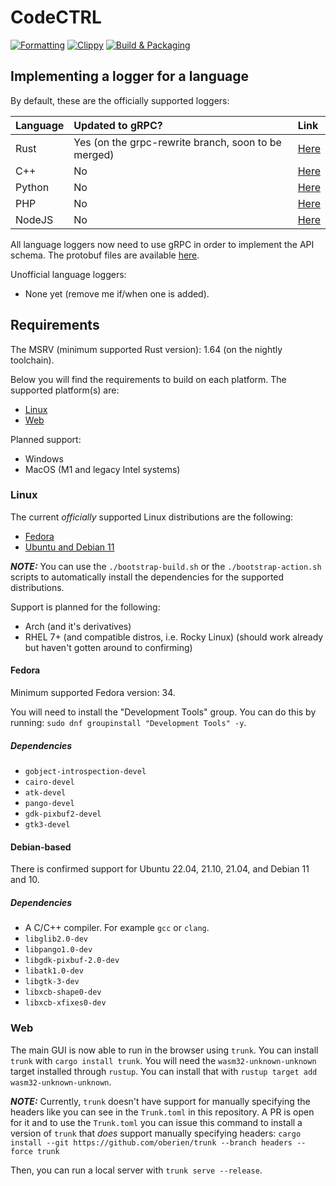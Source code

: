 # CodeCTRL

[![Formatting](https://github.com/Authentura/codectrl/actions/workflows/reformat.yml/badge.svg)](https://github.com/Authentura/codectrl/actions/workflows/reformat.yml)
[![Clippy](https://github.com/Authentura/codectrl/actions/workflows/clippy.yml/badge.svg)](https://github.com/Authentura/codectrl/actions/workflows/clippy.yml)
[![Build & Packaging](https://github.com/Authentura/codectrl/actions/workflows/build-and-package.yml/badge.svg)](https://github.com/Authentura/codectrl/actions/workflows/build-and-package.yml)

## Implementing a logger for a language

By default, these are the officially supported loggers:

| Language | Updated to gRPC?                                    | Link                                                         |
| :------- | :-------------------------------------------------- | :----------------------------------------------------------- |
| Rust     | Yes (on the grpc-rewrite branch, soon to be merged) | [Here](https://github.com/Authentura/codectrl-rust-logger)   |
| C++      | No                                                  | [Here](https://github.com/Authentura/codectrl-cxx-logger)    |
| Python   | No                                                  | [Here](https://github.com/Authentura/codectrl-python-logger) |
| PHP      | No                                                  | [Here](https://github.com/Authentura/codectrl-php-logger)    |
| NodeJS   | No                                                  | [Here](https://github.com/Authentura/codectrl-nodejs-logger) |

All language loggers now need to use gRPC in order to implement the API schema.
The protobuf files are available
[here](https://github.com/Authentura/codectrl-protobuf-specifications).

Unofficial language loggers:

- None yet (remove me if/when one is added).

## Requirements

The MSRV (minimum supported Rust version): 1.64 (on the nightly toolchain).

Below you will find the requirements to build on each platform. The supported platform(s)
are:

- [Linux](#Linux)
- [Web](#Web)

Planned support:

- Windows
- MacOS (M1 and legacy Intel systems)

### Linux

The current _officially_ supported Linux distributions are the following:

- [Fedora](#Fedora)
- [Ubuntu and Debian 11](#Debian-based)

**_NOTE:_** You can use the `./bootstrap-build.sh` or the
`./bootstrap-action.sh` scripts to automatically install the dependencies for
the supported distributions.

Support is planned for the following:

- Arch (and it's derivatives)
- RHEL 7+ (and compatible distros, i.e. Rocky Linux) (should work already but
  haven't gotten around to confirming)

#### Fedora

Minimum supported Fedora version: 34.

You will need to install the "Development Tools" group. You can do this by running:
`sudo dnf groupinstall "Development Tools" -y`.

##### Dependencies

- `gobject-introspection-devel`
- `cairo-devel`
- `atk-devel`
- `pango-devel`
- `gdk-pixbuf2-devel`
- `gtk3-devel`

#### Debian-based

There is confirmed support for Ubuntu 22.04, 21.10, 21.04, and Debian 11 and 10.

##### Dependencies

- A C/C++ compiler. For example `gcc` or `clang`.
- `libglib2.0-dev`
- `libpango1.0-dev`
- `libgdk-pixbuf-2.0-dev`
- `libatk1.0-dev`
- `libgtk-3-dev`
- `libxcb-shape0-dev`
- `libxcb-xfixes0-dev`

### Web

The main GUI is now able to run in the browser using `trunk`. You can install
`trunk` with `cargo install trunk`. You will need the `wasm32-unknown-unknown`
target installed through `rustup`. You can install that with `rustup target add wasm32-unknown-unknown`.

**_NOTE:_** Currently, `trunk` doesn't have support for manually specifying the
headers like you can see in the `Trunk.toml` in this repository. A PR is open
for it and to use the `Trunk.toml` you can issue this command to install a
version of `trunk` that _does_ support manually specifying headers: `cargo install --git https://github.com/oberien/trunk --branch headers --force trunk`

Then, you can run a local server with `trunk serve --release`.

